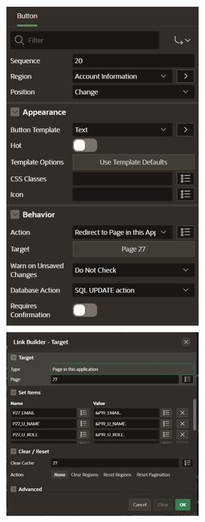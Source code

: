 ![Alt text](../../../apex/profile-s-config-6.png)

![Alt text](../../../apex/profile-s-config-7.png)

